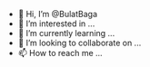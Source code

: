 - 👋 Hi, I’m @BulatBaga
- 👀 I’m interested in ...
- 🌱 I’m currently learning ...
- 💞️ I’m looking to collaborate on ...
- 📫 How to reach me ...

<!---
BulatBaga/BulatBaga is a ✨ special ✨ repository because its `README.md` (this file) appears on your GitHub profile.
You can click the Preview link to take a look at your changes.
--->
